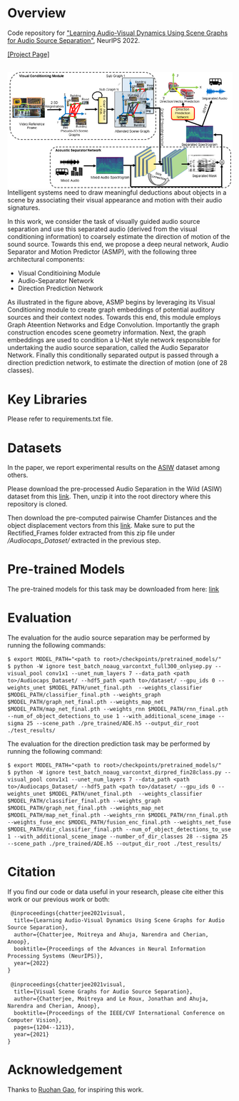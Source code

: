 # Overview
Code repository for ["Learning Audio-Visual Dynamics Using Scene Graphs for Audio Source Separation"](https://arxiv.org/pdf/2210.16472.pdf), NeurIPS 2022. 

[[Project Page]](https://sites.google.com/site/metrosmiles/research/research-projects/asmp)

<br/>

<img src='Arch_Fig.png' align="left" >

<br/>

Intelligent systems need to draw meaningful deductions about objects in a scene by associating their visual appearance and motion with their audio signatures.

In this work, we consider the task of visually guided audio source separation and use this separated audio (derived from the visual conditioning information) to coarsely estimate the direction of motion of the sound source. Towards this end, we propose a deep neural network, Audio Separator and Motion Predictor (ASMP), with the following three architectural components:

 * Visual Conditioining Module
 * Audio-Separator Network
 * Direction Prediction Network

As illustrated in the figure above, ASMP begins by leveraging its Visual Conditioning module to create graph embeddings of potential auditory sources and their context nodes. Towards this end, this module employs Graph Ateention Networks and Edge Convolution. Importantly the graph construction encodes scene geometry information. Next, the graph embeddings are used to condition a U-Net style network responsible for undertaking the audio source separation, called the Audio Separator Network. Finally this conditionally separated output is passed through a direction prediction network, to estimate the direction of motion (one of 28 classes).

# Key Libraries
Please refer to requirements.txt file.

# Datasets
In the paper, we report experimental results on the [ASIW](https://sites.google.com/site/metrosmiles/research/research-projects/avsgs) dataset among others.

Please download the pre-processed Audio Separation in the Wild (ASIW) dataset from this [link](https://data.aifarms.org/files/links/6356f2a5e4b04f23bdc31bd5). Then, unzip it into the root directory where this repository is cloned. 

Then download the pre-computed pairwise Chamfer Distances and the object displacement vectors from this [link](https://data.aifarms.org/files/links/637dbce2e4b09fb6b920a3df). Make sure to put the Rectified_Frames folder extracted from this zip file under *<path to>/Audiocaps_Dataset/* extracted in the previous step. 

# Pre-trained Models
The pre-trained models for this task may be downloaded from here: [link](https://data.aifarms.org/files/links/637dbf11e4b09fb6b920a3f5)


# Evaluation
The evaluation for the audio source separation may be performed by running the following commands:

```
$ export MODEL_PATH="<path to root>/checkpoints/pretrained_models/"
$ python -W ignore test_batch_noaug_varcontxt_full300_onlysep.py --visual_pool conv1x1 --unet_num_layers 7 --data_path <path to>/Audiocaps_Dataset/ --hdf5_path <path to>/dataset/ --gpu_ids 0 --weights_unet $MODEL_PATH/unet_final.pth  --weights_classifier $MODEL_PATH/classifier_final.pth --weights_graph $MODEL_PATH/graph_net_final.pth --weights_map_net $MODEL_PATH/map_net_final.pth --weights_rnn $MODEL_PATH/rnn_final.pth --num_of_object_detections_to_use 1 --with_additional_scene_image --sigma 25 --scene_path ./pre_trained/ADE.h5 --output_dir_root ./test_results/
```

The evaluation for the direction prediction task may be performed by running the following command:

```
$ export MODEL_PATH="<path to root>/checkpoints/pretrained_models/"
$ python -W ignore test_batch_noaug_varcontxt_dirpred_fin28class.py --visual_pool conv1x1 --unet_num_layers 7 --data_path <path to>/Audiocaps_Dataset/ --hdf5_path <path to>/dataset/ --gpu_ids 0 --weights_unet $MODEL_PATH/unet_final.pth  --weights_classifier $MODEL_PATH/classifier_final.pth --weights_graph $MODEL_PATH/graph_net_final.pth --weights_map_net $MODEL_PATH/map_net_final.pth --weights_rnn $MODEL_PATH/rnn_final.pth --weights_fuse_enc $MODEL_PATH/fusion_enc_final.pth --weights_net_fuse $MODEL_PATH/dir_classifier_final.pth --num_of_object_detections_to_use 1 --with_additional_scene_image --number_of_dir_classes 28 --sigma 25 --scene_path ./pre_trained/ADE.h5 --output_dir_root ./test_results/
```

# Citation
If you find our code or data useful in your research, please cite either this work or our previous work or both:

     @inproceedings{chatterjee2021visual,
      title={Learning Audio-Visual Dynamics Using Scene Graphs for Audio Source Separation},
      author={Chatterjee, Moitreya and Ahuja, Narendra and Cherian, Anoop},
      booktitle={Proceedings of the Advances in Neural Information Processing Systems (NeurIPS)},
      year={2022}
    }
    
     @inproceedings{chatterjee2021visual,
      title={Visual Scene Graphs for Audio Source Separation},
      author={Chatterjee, Moitreya and Le Roux, Jonathan and Ahuja, Narendra and Cherian, Anoop},
      booktitle={Proceedings of the IEEE/CVF International Conference on Computer Vision},
      pages={1204--1213},
      year={2021}
    }

# Acknowledgement
Thanks to [Ruohan Gao](https://ai.stanford.edu/~rhgao/), for inspiring this work.
